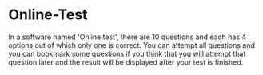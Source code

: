 # Online-Test
In a software named 'Online test', there are 10 questions and each has 4 options out of which only one is correct. You can attempt all questions and you can bookmark some questions if you think that you will attempt that question later and the result will be displayed after your test is finished.
